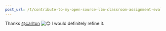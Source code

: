 ```yaml
---
post_url: /t/contribute-to-my-open-source-llm-classroom-assignment-evaluator/161214/3
---
```

Thanks [@carlton](/u/carlton) ![:blush:](https://emoji.discourse-cdn.com/google/blush.png?v=12 ":blush:") I would definitely refine it.